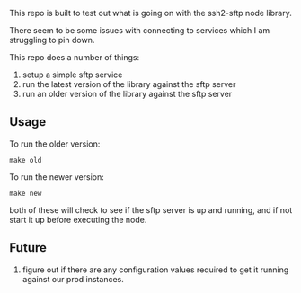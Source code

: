 This repo is built to test out what is going on with the ssh2-sftp node library.

There seem to be some issues with connecting to services which I am struggling to pin down.


This repo does a number of things:

1. setup a simple sftp service
2. run the latest version of the library against the sftp server
3. run an older version of the library against the sftp server

## Usage

To run the older version:

``` shell
make old
```

To run the newer version:

``` shell
make new
```

both of these will check to see if the sftp server is up and running, and if not start it up before executing the node.


## Future

1. figure out if there are any configuration values required to get it running against our prod instances.
